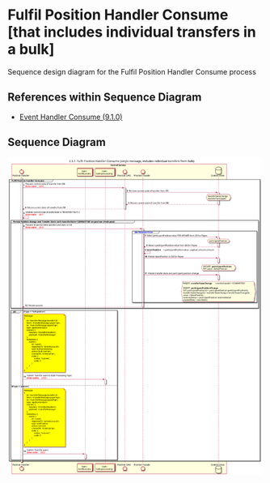 # Fulfil Position Handler Consume [that includes individual transfers in a bulk]

Sequence design diagram for the Fulfil Position Handler Consume process

## References within Sequence Diagram

* [Event Handler Consume (9.1.0)](../../central-event-processor/9.1.0-event-handler-placeholder.md)

## Sequence Diagram

![seq-bulk-2.3.1-position-fulfil.svg](../assets/diagrams/sequence/seq-bulk-2.3.1-position-fulfil.svg)
